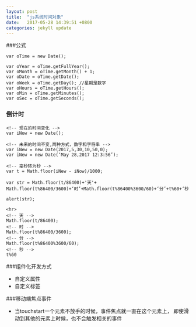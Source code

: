 ```yaml
---
layout: post
title:  "js系统时间对象"
date:   2017-05-28 14:39:51 +0800
categories: jekyll update
---
```


###公式

```
var oTime = new Date();

var oYear = oTime.getFullYear();
var oMonth = oTime.getMonth() + 1;
var oDate = oTime.getDate();
var oWeek = oTime.getDay(); //星期是数字
var oHours = oTime.getHours();
var oMin = oTime.getMinutes();
var oSec = oTime.getSeconds();

```
### 倒计时

```
<!-- 现在的时间变化 -->
var iNow = new Date();

<!-- 未来的时间不变,两种方式，数字和字符串 -->
var iNew = new Date(2017,5,30,10,50,0);
var iNew = new Date(‘May 28,2017 12:3:56’);

<!-- 毫秒转为秒 -->
var t = Math.floor(iNew - iNow)/1000;

var str = Math.floor(t/86400)+'天'+ Math.floor(t%86400/3600)+‘时’+Math.floor(t%86400%3600/60)+‘分’+t%60+‘秒’;

alert(str);

<hr>
<!-- 天 -->
Math.floor(t/86400);
<!-- 时 -->
Math.floor(t%86400/3600);
<!-- 分 -->
Math.floor(t%86400%3600/60);
<!-- 秒 -->
t%60
```

###组件化开发方式

* 自定义属性
* 自定义标签

###移动端焦点事件

* 当touchstart一个元素不放手的时候，事件焦点就一直在这个元素上，
    即使滑动到其他的元素上时候，也不会触发相关的事件


